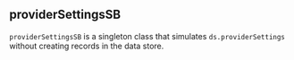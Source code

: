 ## providerSettingsSB

`providerSettingsSB` is a singleton class that simulates `ds.providerSettings` without creating records in the data store.
